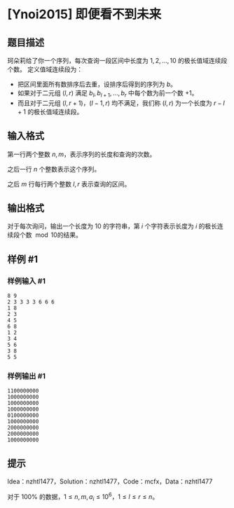 # [Ynoi2015] 即便看不到未来

## 题目描述

珂朵莉给了你一个序列，每次查询一段区间中长度为 $1,2,\ldots,10$ 的极长值域连续段个数。
定义值域连续段为：

* 把区间里面所有数排序后去重，设排序后得到的序列为 $b$。
* 如果对于二元组 $(l,r)$ 满足 $b_l,b_{l+1},\ldots,b_r$ 中每个数为前一个数 $+1$。
* 而且对于二元组 $(l,r+1)$，$(l-1,r)$ 均不满足，我们称 $(l,r)$ 为一个长度为 $r-l+1$ 的极长值域连续段。

## 输入格式

第一行两个整数 $n,m$，表示序列的长度和查询的次数。

之后一行 $n$ 个整数表示这个序列。

之后 $m$ 行每行两个整数 $l,r$ 表示查询的区间。


## 输出格式

对于每次询问，输出一个长度为 $10$ 的字符串，第 $i$ 个字符表示长度为 $i$ 的极长连续段个数 $\bmod 10$的结果。

## 样例 #1

### 样例输入 #1
```
8 9
2 3 3 3 3 6 6 6
1 8
2 3
4 5
6 8
1 2
3 4
5 6
3 8
5 5
```

### 样例输出 #1

```
1100000000
1000000000
1000000000
1000000000
0100000000
1000000000
2000000000
2000000000
1000000000
```

## 提示

Idea：nzhtl1477，Solution：nzhtl1477，Code：mcfx，Data：nzhtl1477

对于 $100\%$ 的数据，$1\leq n,m,a_i\leq10^6$，$1\leq l\leq r\leq n$。
